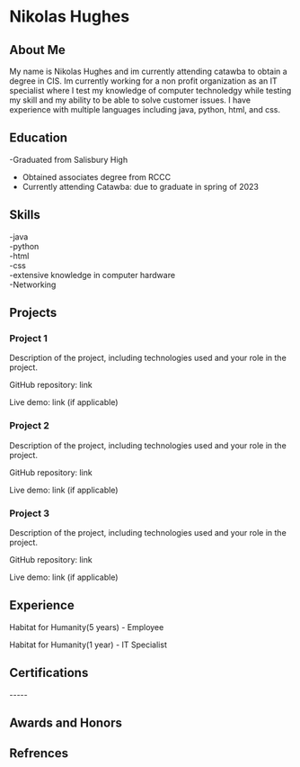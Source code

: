 

# Nikolas Hughes


## About Me
 My name is Nikolas Hughes and im currently attending catawba to obtain a degree in CIS. Im currently working for a non profit organization as an IT specialist where I test my knowledge of computer technoledgy while testing my skill and my ability to be able to solve customer issues. I have experience with multiple languages including java, python, html, and css. 

## Education
-Graduated from Salisbury High
- Obtained associates degree from RCCC
- Currently attending Catawba: due to graduate in spring of 2023

## Skills
-java<br>
-python<br>
-html<br>
-css<br>
-extensive knowledge in computer hardware<br>
-Networking


## Projects

 ### Project 1
Description of the project, including technologies used and your role in the project.<br>

GitHub repository: link<br>

Live demo: link (if applicable)<br>

 ### Project 2
Description of the project, including technologies used and your role in the project.<br>

GitHub repository: link<br>

Live demo: link (if applicable)<br>

 ### Project 3
Description of the project, including technologies used and your role in the project.<br>

GitHub repository: link<br>

Live demo: link (if applicable)<br>

## Experience
Habitat for Humanity(5 years) - Employee <br>

Habitat for Humanity(1 year) - IT Specialist

## Certifications

-----<br>

## Awards and Honors



## Refrences





